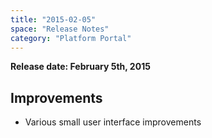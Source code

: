 ```yaml
---
title: "2015-02-05"
space: "Release Notes"
category: "Platform Portal"
---
```



**Release date: February 5th, 2015**

## Improvements

*   Various small user interface improvements